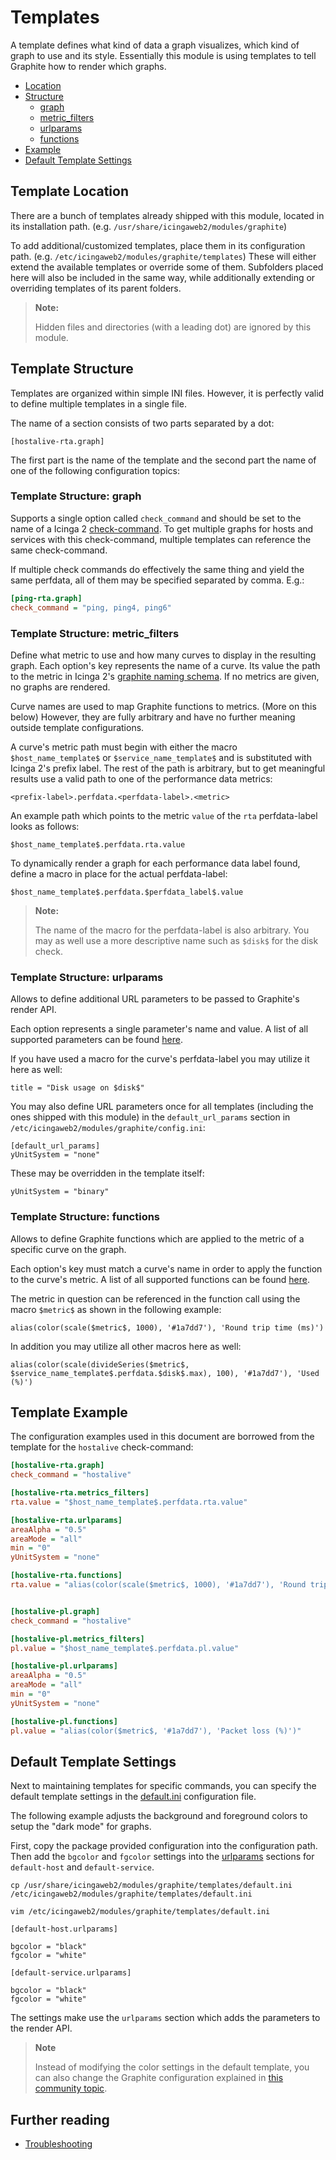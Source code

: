 # Templates <a id="templates"></a>

A template defines what kind of data a graph visualizes, which kind of graph to
use and its style. Essentially this module is using templates to tell Graphite
how to render which graphs.

* [Location](04-Templates.md#templates-location)
* [Structure](04-Templates.md#templates-structure)
    * [graph](04-Templates.md#templates-structure-graph)
    * [metric_filters](04-Templates.md#templates-structure-metric-filters)
    * [urlparams](04-Templates.md#templates-structure-urlparams)
    * [functions](04-Templates.md#templates-structure-functions)
* [Example](04-Templates.md#templates-example)
* [Default Template Settings](04-Templates.md#templates-default-settings)

## Template Location <a id="templates-location"></a>

There are a bunch of templates already shipped with this module, located in
its installation path. (e.g. `/usr/share/icingaweb2/modules/graphite`)

To add additional/customized templates, place them in its configuration path.
(e.g. `/etc/icingaweb2/modules/graphite/templates`) These will either extend
the available templates or override some of them. Subfolders placed here will
also be included in the same way, while additionally extending or overriding
templates of its parent folders.

> **Note:**
>
> Hidden files and directories (with a leading dot) are ignored by this module.

## Template Structure <a id="templates-structure"></a>

Templates are organized within simple INI files. However, it is perfectly valid
to define multiple templates in a single file.

The name of a section consists of two parts separated by a dot:

    [hostalive-rta.graph]

The first part is the name of the template and the second part the name of one
of the following configuration topics:

### Template Structure: graph <a id="templates-structure-graph"></a>

Supports a single option called `check_command` and should be set to the name
of a Icinga 2 [check-command](https://www.icinga.com/docs/icinga2/latest/doc/03-monitoring-basics/#check-commands).
To get multiple graphs for hosts and services with this check-command, multiple
templates can reference the same check-command.

If multiple check commands do effectively the same thing and yield the same
perfdata, all of them may be specified separated by comma. E.g.:

```ini
[ping-rta.graph]
check_command = "ping, ping4, ping6"
```

### Template Structure: metric_filters <a id="templates-structure-metric-filters"></a>

Define what metric to use and how many curves to display in the resulting graph.
Each option's key represents the name of a curve. Its value the path to the
metric in Icinga 2's [graphite naming schema](https://www.icinga.com/docs/icinga2/latest/doc/14-features/#current-graphite-schema).
If no metrics are given, no graphs are rendered.

Curve names are used to map Graphite functions to metrics. (More on this below)
However, they are fully arbitrary and have no further meaning outside template
configurations.

A curve's metric path must begin with either the macro `$host_name_template$`
or `$service_name_template$` and is substituted with Icinga 2's prefix label.
The rest of the path is arbitrary, but to get meaningful results use a valid
path to one of the performance data metrics:

    <prefix-label>.perfdata.<perfdata-label>.<metric>

An example path which points to the metric `value` of the `rta` perfdata-label
looks as follows:

    $host_name_template$.perfdata.rta.value

To dynamically render a graph for each performance data label found, define a
macro in place for the actual perfdata-label:

    $host_name_template$.perfdata.$perfdata_label$.value

> **Note:**
>
> The name of the macro for the perfdata-label is also arbitrary. You may as
> well use a more descriptive name such as `$disk$` for the disk check.

### Template Structure: urlparams <a id="templates-structure-urlparams"></a>

Allows to define additional URL parameters to be passed to Graphite's render
API.

Each option represents a single parameter's name and value. A list of all
supported parameters can be found [here](https://graphite.readthedocs.io/en/latest/render_api.html#graph-parameters).

If you have used a macro for the curve's perfdata-label you may utilize it
here as well:

    title = "Disk usage on $disk$"

You may also define URL parameters once for all templates (including the ones
shipped with this module) in the `default_url_params` section in
`/etc/icingaweb2/modules/graphite/config.ini`:

    [default_url_params]
    yUnitSystem = "none"

These may be overridden in the template itself:

    yUnitSystem = "binary"

### Template Structure: functions <a id="templates-structure-functions"></a>

Allows to define Graphite functions which are applied to the metric of a
specific curve on the graph.

Each option's key must match a curve's name in order to apply the function
to the curve's metric. A list of all supported functions can be found [here](https://graphite.readthedocs.io/en/latest/functions.html#functions).

The metric in question can be referenced in the function call using the macro
`$metric$` as shown in the following example:

    alias(color(scale($metric$, 1000), '#1a7dd7'), 'Round trip time (ms)')

In addition you may utilize all other macros here as well:

    alias(color(scale(divideSeries($metric$, $service_name_template$.perfdata.$disk$.max), 100), '#1a7dd7'), 'Used (%)')

## Template Example <a id="templates-example"></a>

The configuration examples used in this document are borrowed from the template
for the `hostalive` check-command:

```ini
[hostalive-rta.graph]
check_command = "hostalive"

[hostalive-rta.metrics_filters]
rta.value = "$host_name_template$.perfdata.rta.value"

[hostalive-rta.urlparams]
areaAlpha = "0.5"
areaMode = "all"
min = "0"
yUnitSystem = "none"

[hostalive-rta.functions]
rta.value = "alias(color(scale($metric$, 1000), '#1a7dd7'), 'Round trip time (ms)')"


[hostalive-pl.graph]
check_command = "hostalive"

[hostalive-pl.metrics_filters]
pl.value = "$host_name_template$.perfdata.pl.value"

[hostalive-pl.urlparams]
areaAlpha = "0.5"
areaMode = "all"
min = "0"
yUnitSystem = "none"

[hostalive-pl.functions]
pl.value = "alias(color($metric$, '#1a7dd7'), 'Packet loss (%)')"
```

## Default Template Settings <a id="templates-default-settings"></a>

Next to maintaining templates for specific commands, you can
specify the default template settings in the [default.ini](https://github.com/Icinga/icingaweb2-module-graphite/blob/master/templates/default.ini)
configuration file.

The following example adjusts the background and foreground colors
to setup the "dark mode" for graphs.

First, copy the package provided configuration into the configuration
path. Then add the `bgcolor` and `fgcolor` settings into the [urlparams](04-Templates.md#templates-structure-urlparams)
sections for `default-host` and `default-service`.

```
cp /usr/share/icingaweb2/modules/graphite/templates/default.ini /etc/icingaweb2/modules/graphite/templates/default.ini

vim /etc/icingaweb2/modules/graphite/templates/default.ini

[default-host.urlparams]

bgcolor = "black"
fgcolor = "white"

[default-service.urlparams]

bgcolor = "black"
fgcolor = "white"
```

The settings make use the `urlparams` section which adds the
parameters to the render API.


> **Note**
>
> Instead of modifying the color settings in the default template,
> you can also change the Graphite configuration explained in
> [this community topic](https://community.icinga.com/t/how-to-adjust-the-graphite-background-color/3172/3).


## Further reading

* [Troubleshooting](06-Troubleshooting.md)
